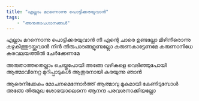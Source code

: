 ```yaml
---
title: "എല്ലാം മറന്നൊന്നു പൊട്ടിക്കരയുവാന്‍"
tags:
    - "അനുതാപഗാനങ്ങൾ"
---
```

എല്ലാം മറന്നൊന്നു പൊട്ടിക്കരയുവാന്‍
നീ എന്റെ ചാരെ ഉണ്ടല്ലോ
മിഴിനീരൊന്നു കഴുകിത്തുടയ്ക്കുവാന്‍
നിന്‍ തിരുപാദങ്ങളുണ്ടല്ലോ
കരുണകാട്ടേണമേ കരുണാനിധേ
കരവലയത്തില്‍ ചേര്‍ക്കേണമേ

അരുതാത്തതെല്ലാം ചെയ്തുപോയി
അങ്ങേ വഴികളെ വെടിഞ്ഞുപോയി
ആത്മാവിനേറ്റ മുറിപ്പാടുകള്‍
ആതുരനായി കരയുന്നു ഞാന്‍

ആരെനിക്കേകും മോചനമെന്നോര്‍ത്ത്‌
ആത്മാവു മൂകമായി കേണിടുമ്പോള്‍
അങ്ങേ തിരുമുഖ ശോഭയാലെന്നെ
ആനന്ദ പരവശനാക്കിയല്ലോ
